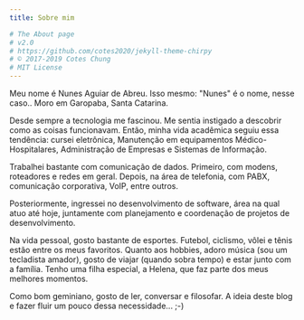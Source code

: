 ```yaml
---
title: Sobre mim

# The About page
# v2.0
# https://github.com/cotes2020/jekyll-theme-chirpy
# © 2017-2019 Cotes Chung
# MIT License
---
```


Meu nome é Nunes Aguiar de Abreu. Isso mesmo: "Nunes" é o nome, nesse caso.. 
Moro em Garopaba, Santa Catarina.

Desde sempre a tecnologia me fascinou. Me sentia instigado a descobrir como as coisas funcionavam. Então, minha vida acadêmica seguiu essa tendência: cursei eletrônica, Manutenção em equipamentos Médico-Hospitalares, Administração de Empresas e Sistemas de Informação.

Trabalhei bastante com comunicação de dados. Primeiro, com modens, roteadores e redes em geral. Depois, na área de telefonia, com PABX, comunicação corporativa, VoIP, entre outros.

Posteriormente, ingressei no desenvolvimento de software, área na qual atuo até hoje, juntamente com planejamento e coordenação de projetos de desenvolvimento.

Na vida pessoal, gosto bastante de esportes. Futebol, ciclismo, vôlei e tênis estão entre os meus favoritos. 
Quanto aos hobbies, adoro música (sou um tecladista amador), gosto de viajar (quando sobra tempo) e estar junto com a família. 
Tenho uma filha especial, a Helena, que faz parte dos meus melhores momentos.

Como bom geminiano, gosto de ler, conversar e filosofar. A ideia deste blog e fazer fluir um pouco dessa necessidade... ;-)
